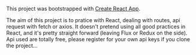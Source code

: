 This project was bootstrapped with [Create React App](https://github.com/facebookincubator/create-react-app).

The aim of this project is to pratice with React, dealing with routes, api request with fetch or axios.
It doesn't pretend using all good practices in React, and it's pretty straight forward (leaving Flux or Redux on the side).
Api used are totally free, please register for your own api keys if you clone the project...